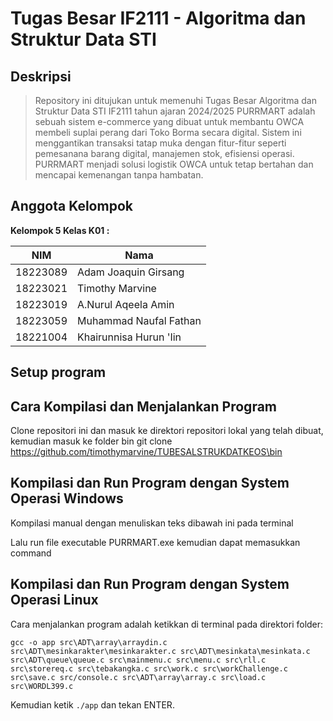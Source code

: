 ﻿# Tugas Besar IF2111 - Algoritma dan Struktur Data STI
 ## Deskripsi
 > Repository ini ditujukan untuk memenuhi Tugas Besar Algoritma dan Struktur Data STI IF2111 tahun ajaran 2024/2025
PURRMART adalah sebuah sistem e-commerce yang dibuat untuk membantu OWCA membeli suplai perang dari Toko Borma secara digital. Sistem ini menggantikan transaksi tatap muka dengan fitur-fitur seperti pemesanana barang digital, manajemen stok, efisiensi operasi. PURRMART menjadi solusi logistik OWCA untuk tetap bertahan dan mencapai kemenangan tanpa hambatan.

## Anggota Kelompok

**Kelompok 5 Kelas K01 :**

| NIM        | Nama                   |
| ---        | ---                    |
| 18223089   | Adam Joaquin Girsang   |
| 18223021   | Timothy Marvine        |
| 18223019   | A.Nurul Aqeela Amin    |
| 18223059  | Muhammad Naufal Fathan |
| 18221004   | Khairunnisa Hurun 'Iin |

## Setup program

## Cara Kompilasi dan Menjalankan Program
Clone repositori ini dan masuk ke direktori repositori lokal yang telah dibuat, kemudian masuk ke folder bin
git clone https://github.com/timothymarvine/TUBESALSTRUKDATKEOS\bin

## Kompilasi dan Run Program dengan System Operasi Windows
Kompilasi manual dengan menuliskan teks dibawah ini pada terminal

Lalu run file executable PURRMART.exe kemudian dapat memasukkan command

## Kompilasi dan Run Program dengan System Operasi Linux

Cara menjalankan program adalah ketikkan di terminal pada direktori folder:

```gcc -o app src\ADT\array\arraydin.c src\ADT\mesinkarakter\mesinkarakter.c src\ADT\mesinkata\mesinkata.c src\ADT\queue\queue.c src\mainmenu.c src\menu.c src\rll.c src\storereq.c src\tebakangka.c src\work.c src\workChallenge.c src\save.c src/console.c src\ADT\array\array.c src\load.c src\WORDL399.c```

Kemudian ketik ```./app``` dan tekan ENTER.
